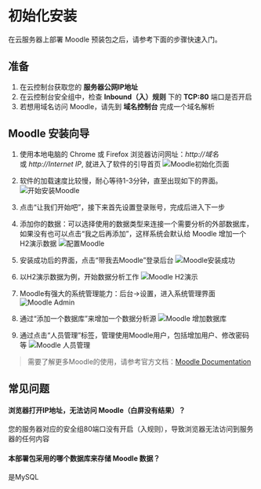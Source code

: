 # 初始化安装

在云服务器上部署 Moodle 预装包之后，请参考下面的步骤快速入门。

## 准备

1. 在云控制台获取您的 **服务器公网IP地址** 
2. 在云控制台安全组中，检查 **Inbound（入）规则** 下的 **TCP:80** 端口是否开启
3. 若想用域名访问 Moodle，请先到 **域名控制台** 完成一个域名解析

## Moodle 安装向导

1. 使用本地电脑的 Chrome 或 Firefox 浏览器访问网址：*http://域名* 或 *http://Internet IP*, 就进入了软件的引导首页
![Moodle初始化页面](https://libs.websoft9.com/Websoft9/DocsPicture/en/metabase/metabase-start-websoft9.png)

2. 软件的加载速度比较慢，耐心等待1-3分钟，直至出现如下的界面。
![开始安装Moodle](https://libs.websoft9.com/Websoft9/DocsPicture/zh/metabase/metabase-starty-websoft9.png)

3. 点击“让我们开始吧”，接下来首先设置登录账号，完成后进入下一步
4. 添加你的数据：可以选择使用的数据类型来连接一个需要分析的外部数据库，如果没有也可以点击“我之后再添加”，这样系统会默认给 Moodle 增加一个H2演示数据
![配置Moodle](https://libs.websoft9.com/Websoft9/DocsPicture/zh/metabase/metabase-installdb-websoft9.png)

5. 安装成功后的界面，点击“带我去Moodle”登录后台
![Moodle安装成功](https://libs.websoft9.com/Websoft9/DocsPicture/zh/metabase/metabase-installss-websoft9.png)

6. 以H2演示数据为例，开始数据分析工作
![Moodle H2演示](https://libs.websoft9.com/Websoft9/DocsPicture/zh/metabase/metabase-dashborad-websoft9.png)

7. Moodle有强大的系统管理能力：后台->设置，进入系统管理界面
![Moodle Admin](https://libs.websoft9.com/Websoft9/DocsPicture/zh/metabase/metabase-admin-websoft9.png)

8. 通过“添加一个数据库”来增加一个数据分析源
![Moodle 增加数据库](https://libs.websoft9.com/Websoft9/DocsPicture/zh/metabase/metabase-adddb-websoft9.png)

9. 通过点击“人员管理”标签，管理使用Moodle用户，包括增加用户、修改密码等
![Moodle 人员管理](https://libs.websoft9.com/Websoft9/DocsPicture/zh/metabase/metabase-users-websoft9.png)

> 需要了解更多Moodle的使用，请参考官方文档：[Moodle Documentation](https://metabase.com/docs/latest/)

## 常见问题

#### 浏览器打开IP地址，无法访问 Moodle（白屏没有结果）？

您的服务器对应的安全组80端口没有开启（入规则），导致浏览器无法访问到服务器的任何内容

#### 本部署包采用的哪个数据库来存储 Moodle 数据？

是MySQL

